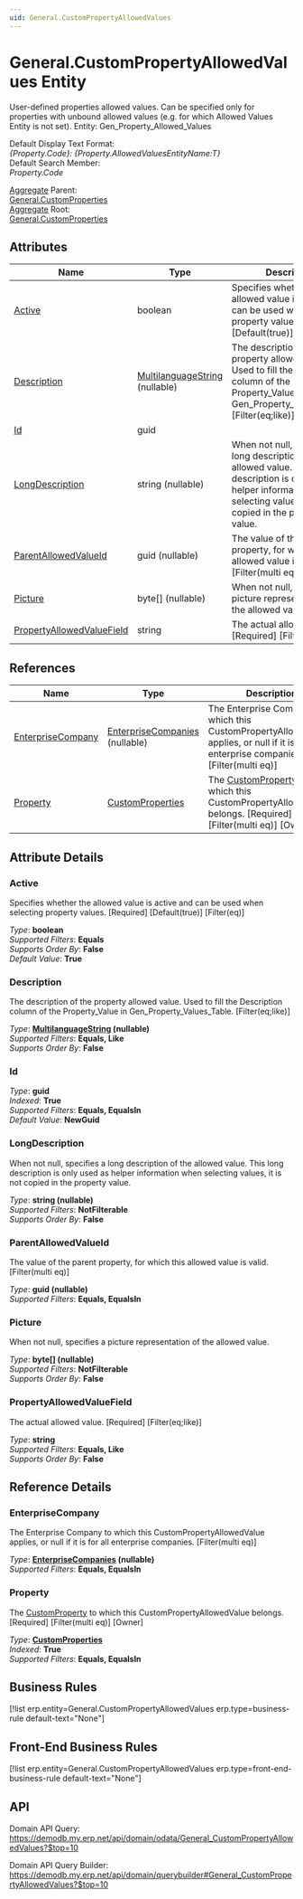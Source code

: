 ```yaml
---
uid: General.CustomPropertyAllowedValues
---
```

# General.CustomPropertyAllowedValues Entity

User-defined properties allowed values. Can be specified only for properties with unbound allowed values (e.g. for which Allowed Values Entity is not set). Entity: Gen_Property_Allowed_Values

Default Display Text Format:  
_{Property.Code}: {Property.AllowedValuesEntityName:T}_  
Default Search Member:  
_Property.Code_  

[Aggregate](xref:aggregates) Parent:  
[General.CustomProperties](General.CustomProperties.md)  
[Aggregate](xref:aggregates) Root:  
[General.CustomProperties](General.CustomProperties.md)  

## Attributes

| Name | Type | Description |
| ---- | ---- | --- |
| [Active](General.CustomPropertyAllowedValues.md#active) | boolean | Specifies whether the allowed value is active and can be used when selecting property values. [Required] [Default(true)] [Filter(eq)] 
| [Description](General.CustomPropertyAllowedValues.md#description) | [MultilanguageString](../data-types.md#multilanguagestring) (nullable) | The description of the property allowed value. Used to fill the Description column of the Property_Value in Gen_Property_Values_Table. [Filter(eq;like)] 
| [Id](General.CustomPropertyAllowedValues.md#id) | guid |  
| [LongDescription](General.CustomPropertyAllowedValues.md#longdescription) | string (nullable) | When not null, specifies a long description of the allowed value. This long description is only used as helper information when selecting values, it is not copied in the property value. 
| [ParentAllowedValueId](General.CustomPropertyAllowedValues.md#parentallowedvalueid) | guid (nullable) | The value of the parent property, for which this allowed value is valid. [Filter(multi eq)] 
| [Picture](General.CustomPropertyAllowedValues.md#picture) | byte[] (nullable) | When not null, specifies a picture representation of the allowed value. 
| [PropertyAllowedValueField](General.CustomPropertyAllowedValues.md#propertyallowedvaluefield) | string | The actual allowed value. [Required] [Filter(eq;like)] 

## References

| Name | Type | Description |
| ---- | ---- | --- |
| [EnterpriseCompany](General.CustomPropertyAllowedValues.md#enterprisecompany) | [EnterpriseCompanies](General.EnterpriseCompanies.md) (nullable) | The Enterprise Company to which this CustomPropertyAllowedValue applies, or null if it is for all enterprise companies. [Filter(multi eq)] |
| [Property](General.CustomPropertyAllowedValues.md#property) | [CustomProperties](General.CustomProperties.md) | The [CustomProperty](General.CustomProperties.md) to which this CustomPropertyAllowedValue belongs. [Required] [Filter(multi eq)] [Owner] |


## Attribute Details

### Active

Specifies whether the allowed value is active and can be used when selecting property values. [Required] [Default(true)] [Filter(eq)]

_Type_: **boolean**  
_Supported Filters_: **Equals**  
_Supports Order By_: **False**  
_Default Value_: **True**  

### Description

The description of the property allowed value. Used to fill the Description column of the Property_Value in Gen_Property_Values_Table. [Filter(eq;like)]

_Type_: **[MultilanguageString](../data-types.md#multilanguagestring) (nullable)**  
_Supported Filters_: **Equals, Like**  
_Supports Order By_: **False**  

### Id

_Type_: **guid**  
_Indexed_: **True**  
_Supported Filters_: **Equals, EqualsIn**  
_Default Value_: **NewGuid**  

### LongDescription

When not null, specifies a long description of the allowed value. This long description is only used as helper information when selecting values, it is not copied in the property value.

_Type_: **string (nullable)**  
_Supported Filters_: **NotFilterable**  
_Supports Order By_: **False**  

### ParentAllowedValueId

The value of the parent property, for which this allowed value is valid. [Filter(multi eq)]

_Type_: **guid (nullable)**  
_Supported Filters_: **Equals, EqualsIn**  

### Picture

When not null, specifies a picture representation of the allowed value.

_Type_: **byte[] (nullable)**  
_Supported Filters_: **NotFilterable**  
_Supports Order By_: **False**  

### PropertyAllowedValueField

The actual allowed value. [Required] [Filter(eq;like)]

_Type_: **string**  
_Supported Filters_: **Equals, Like**  
_Supports Order By_: **False**  


## Reference Details

### EnterpriseCompany

The Enterprise Company to which this CustomPropertyAllowedValue applies, or null if it is for all enterprise companies. [Filter(multi eq)]

_Type_: **[EnterpriseCompanies](General.EnterpriseCompanies.md) (nullable)**  
_Supported Filters_: **Equals, EqualsIn**  

### Property

The [CustomProperty](General.CustomProperties.md) to which this CustomPropertyAllowedValue belongs. [Required] [Filter(multi eq)] [Owner]

_Type_: **[CustomProperties](General.CustomProperties.md)**  
_Indexed_: **True**  
_Supported Filters_: **Equals, EqualsIn**  



## Business Rules

[!list erp.entity=General.CustomPropertyAllowedValues erp.type=business-rule default-text="None"]

## Front-End Business Rules

[!list erp.entity=General.CustomPropertyAllowedValues erp.type=front-end-business-rule default-text="None"]

## API

Domain API Query:
<https://demodb.my.erp.net/api/domain/odata/General_CustomPropertyAllowedValues?$top=10>

Domain API Query Builder:
<https://demodb.my.erp.net/api/domain/querybuilder#General_CustomPropertyAllowedValues?$top=10>

